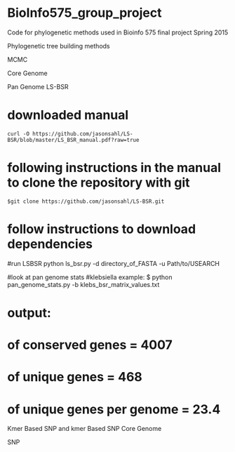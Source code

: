 # BioInfo575_group_project
Code for phylogenetic methods used in Bioinfo 575 final project Spring 2015

Phylogenetic tree building methods

MCMC

Core Genome

Pan Genome
LS-BSR 
# downloaded manual

	curl -O https://github.com/jasonsahl/LS-BSR/blob/master/LS_BSR_manual.pdf?raw=true

# following instructions in the manual to clone the repository with git
	
	$git clone https://github.com/jasonsahl/LS-BSR.git

# follow instructions to download dependencies
#run LSBSR
python ls_bsr.py -d directory_of_FASTA -u Path/to/USEARCH

#look at pan genome stats
#klebsiella example:
$ python pan_genome_stats.py -b klebs_bsr_matrix_values.txt 
# output:
# of conserved genes = 4007
# of unique genes = 468
# of unique genes per genome = 23.4


Kmer Based SNP and kmer Based SNP Core Genome

SNP 

